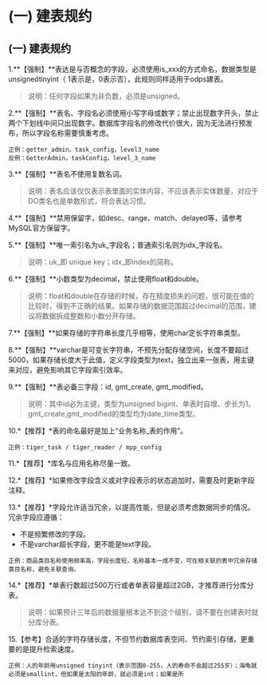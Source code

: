 # \(一\) 建表规约

## \(一\) 建表规约

1.\*\*【强制】\*\*表达是与否概念的字段，必须使用is\_xxx的方式命名，数据类型是unsignedtinyint（ 1表示是，0表示否），此规则同样适用于odps建表。

> 说明：任何字段如果为非负数，必须是unsigned。

2.\*\*【强制】\*\*表名、字段名必须使用小写字母或数字；禁止出现数字开头，禁止两个下划线中间只出现数字。数据库字段名的修改代价很大，因为无法进行预发布，所以字段名称需要慎重考虑。

```text
正例：getter_admin，task_config，level3_name
反例：GetterAdmin，taskConfig，level_3_name
```

3.\*\*【强制】\*\*表名不使用复数名词。

> 说明：表名应该仅仅表示表里面的实体内容，不应该表示实体数量，对应于DO类名也是单数形式，符合表达习惯。

4.\*\*【强制】\*\*禁用保留字，如desc、range、match、delayed等，请参考MySQL官方保留字。

5.\*\*【强制】\*\*唯一索引名为uk\_字段名；普通索引名则为idx\_字段名。

> 说明：uk\_即 unique key；idx\_即index的简称。

6.\*\*【强制】\*\*小数类型为decimal，禁止使用float和double。

> 说明：float和double在存储的时候，存在精度损失的问题，很可能在值的比较时，得到不正确的结果。如果存储的数据范围超过decimal的范围，建议将数据拆成整数和小数分开存储。

7.\*\*【强制】\*\*如果存储的字符串长度几乎相等，使用char定长字符串类型。

8.\*\*【强制】\*\*varchar是可变长字符串，不预先分配存储空间，长度不要超过5000，如果存储长度大于此值，定义字段类型为text，独立出来一张表，用主键来对应，避免影响其它字段索引效率。

9.\*\*【强制】\*\*表必备三字段：id, gmt\_create, gmt\_modified。

> 说明：其中id必为主键，类型为unsigned bigint、单表时自增、步长为1。gmt\_create,gmt\_modified的类型均为date\_time类型。

10.\*【推荐】\*表的命名最好是加上“业务名称\_表的作用”。

```text
正例：tiger_task / tiger_reader / mpp_config
```

11.\*【推荐】\*库名与应用名称尽量一致。

12.\*【推荐】\*如果修改字段含义或对字段表示的状态追加时，需要及时更新字段注释。

13.\*【推荐】\*字段允许适当冗余，以提高性能，但是必须考虑数据同步的情况。冗余字段应遵循：

* 不是频繁修改的字段。
* 不是varchar超长字段，更不能是text字段。

```text
正例：商品类目名称使用频率高，字段长度短，名称基本一成不变，可在相关联的表中冗余存储类目名称，避免关联查询。
```

14.\*【推荐】\*单表行数超过500万行或者单表容量超过2GB，才推荐进行分库分表。

> 说明：如果预计三年后的数据量根本达不到这个级别，请不要在创建表时就分库分表。

15.【参考】合适的字符存储长度，不但节约数据库表空间、节约索引存储，更重要的是提升检索速度。

```text
正例：人的年龄用unsigned tinyint（表示范围0-255，人的寿命不会超过255岁）；海龟就必须是smallint，但如果是太阳的年龄，就必须是int；如果是所
```

